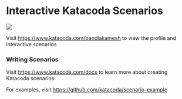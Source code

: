 # Interactive Katacoda Scenarios

[![](http://shields.katacoda.com/katacoda/bandlakamesh/count.svg)](https://www.katacoda.com/bandlakamesh "Get your profile on Katacoda.com")

Visit https://www.katacoda.com/bandlakamesh to view the profile and interactive scenarios

### Writing Scenarios
Visit https://www.katacoda.com/docs to learn more about creating Katacoda scenarios

For examples, visit https://github.com/katacoda/scenario-example
